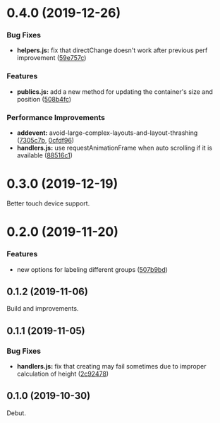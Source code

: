 # 0.4.0 (2019-12-26)


### Bug Fixes

* **helpers.js:** fix that directChange doesn't work after previous perf improvement ([59e757c](https://github.com/Monkey-D-Pixel/table-schedule/commit/59e757c98995760df90deebad471c25549447026))


### Features

* **publics.js:** add a new method for updating the container's size and position ([508b4fc](https://github.com/Monkey-D-Pixel/table-schedule/commit/508b4fcbc6d3d7c339c6cdd04eabaa2f47f92ec8))


### Performance Improvements

* **addevent:** avoid-large-complex-layouts-and-layout-thrashing ([7305c7b](https://github.com/Monkey-D-Pixel/table-schedule/commit/7305c7b82bb43db7c402f62b7a71394759d34e55), [0cfdf96](https://github.com/Monkey-D-Pixel/table-schedule/commit/0cfdf966296f7a52152c902d0f4ec7d494fec7e3))
* **handlers.js:** use requestAnimationFrame when auto scrolling if it is available ([88516c1](https://github.com/Monkey-D-Pixel/table-schedule/commit/88516c1be0e9a148529d9a0afe1998758895ca79))



# 0.3.0 (2019-12-19)

Better touch device support.

# 0.2.0 (2019-11-20)

### Features

* new options for labeling different groups ([507b9bd](https://github.com/Monkey-D-Pixel/table-schedule/commit/507b9bdf1b0d8bf8dba5dd73b24cea225a920e59))


## 0.1.2 (2019-11-06)

Build and improvements.

## 0.1.1 (2019-11-05)


### Bug Fixes

* **handlers.js:** fix that creating may fail sometimes due to improper calculation of height ([2c92478](https://github.com/Monkey-D-Pixel/table-schedule/commit/2c92478bf53e2909a0d2755671f30795094dfe71))



## 0.1.0 (2019-10-30)
Debut.